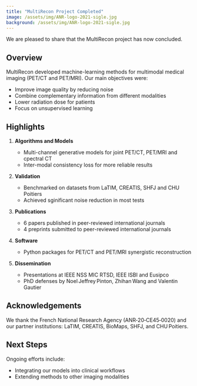 ```yaml
---
title: "MultiRecon Project Completed"
image: /assets/img/ANR-logo-2021-sigle.jpg
background: /assets/img/ANR-logo-2021-sigle.jpg
---
```


We are pleased to share that the MultiRecon project has now concluded.

## Overview

MultiRecon developed machine-learning methods for multimodal medical imaging (PET/CT and PET/MRI). Our main objectives were:

- Improve image quality by reducing noise
- Combine complementary information from different modalities
- Lower radiation dose for patients
- Focus on unsupervised learning

## Highlights

1. **Algorithms and Models**  
   - Multi-channel generative models for joint PET/CT, PET/MRI and cpectral CT  
   - Inter-modal consistency loss for more reliable results

2. **Validation**  
   - Benchmarked on datasets from LaTIM, CREATIS, SHFJ and CHU Poitiers   
   - Achieved sginificant noise reduction in most tests

3. **Publications**  
   - 6 papers published in peer-reviewed international journals  
   - 4 preprints submitted to peer-reviewed international journals


4. **Software**  
   - Python packages for PET/CT and PET/MRI synergistic reconstruction

5. **Dissemination**  
   - Presentations at IEEE NSS MIC RTSD, IEEE ISBI and Eusipco
   - PhD defenses by Noel Jeffrey Pinton, Zhihan Wang and Valentin Gautier

## Acknowledgements

We thank the French National Research Agency (ANR‑20‑CE45‑0020) and our partner institutions: LaTIM, CREATIS, BioMaps, SHFJ, and CHU Poitiers.

## Next Steps

Ongoing efforts include:

- Integrating our models into clinical workflows
- Extending methods to other imaging modalities



